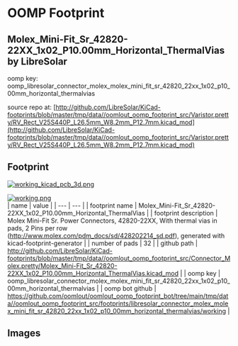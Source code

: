# OOMP Footprint  
## Molex_Mini-Fit_Sr_42820-22XX_1x02_P10.00mm_Horizontal_ThermalVias  by LibreSolar  
  
oomp key: oomp_libresolar_connector_molex_molex_mini_fit_sr_42820_22xx_1x02_p10_00mm_horizontal_thermalvias  
  
source repo at: [http://github.com/LibreSolar/KiCad-footprints/blob/master/tmp/data//oomlout_oomp_footprint_src/Varistor.pretty/RV_Rect_V25S440P_L26.5mm_W8.2mm_P12.7mm.kicad_mod](http://github.com/LibreSolar/KiCad-footprints/blob/master/tmp/data//oomlout_oomp_footprint_src/Varistor.pretty/RV_Rect_V25S440P_L26.5mm_W8.2mm_P12.7mm.kicad_mod)  
## Footprint  
  
[![working_kicad_pcb_3d.png](working_kicad_pcb_3d_600.png)](working_kicad_pcb_3d.png)  
  
[![working.png](working_600.png)](working.png)  
| name | value | 
| --- | --- | 
| footprint name | Molex_Mini-Fit_Sr_42820-22XX_1x02_P10.00mm_Horizontal_ThermalVias | 
| footprint description | Molex Mini-Fit Sr. Power Connectors, 42820-22XX, With thermal vias in pads, 2 Pins per row (http://www.molex.com/pdm_docs/sd/428202214_sd.pdf), generated with kicad-footprint-generator | 
| number of pads | 32 | 
| github path | http://github.com/LibreSolar/KiCad-footprints/blob/master/tmp/data//oomlout_oomp_footprint_src/Connector_Molex.pretty/Molex_Mini-Fit_Sr_42820-22XX_1x02_P10.00mm_Horizontal_ThermalVias.kicad_mod | 
| oomp key | oomp_libresolar_connector_molex_molex_mini_fit_sr_42820_22xx_1x02_p10_00mm_horizontal_thermalvias | 
| oomp bot github | https://github.com/oomlout/oomlout_oomp_footprint_bot/tree/main/tmp/data//oomlout_oomp_footprint_src/footprints/libresolar_connector_molex_molex_mini_fit_sr_42820_22xx_1x02_p10_00mm_horizontal_thermalvias/working | 
## Images  
